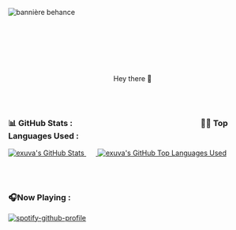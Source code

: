![bannière behance](https://user-images.githubusercontent.com/84912528/132993049-1b155e1f-3757-4416-821b-9fa338b7c765.png)



<p align="center">
 <h1 align="center" font-family="poppins"><img style="padding: 0 800px" src="https://avatars.githubusercontent.com/u/84912528?v=4" width="60"></h1>
 <p align="center">Hey there 👋</p>
</p>

<br /><br />



<!--   Stats -->
### 📊 GitHub Stats :&nbsp;&nbsp;&nbsp;&nbsp;&nbsp;&nbsp;&nbsp;&nbsp;&nbsp;&nbsp;&nbsp;&nbsp;&nbsp;&nbsp;&nbsp;&nbsp;&nbsp;&nbsp;&nbsp;&nbsp;&nbsp;&nbsp;&nbsp;&nbsp;&nbsp;&nbsp;&nbsp;&nbsp;&nbsp;&nbsp;&nbsp;&nbsp;&nbsp;&nbsp;&nbsp;&nbsp;&nbsp;&nbsp;&nbsp;&nbsp;&nbsp;&nbsp;&nbsp;&nbsp;&nbsp;&nbsp;&nbsp;&nbsp;&nbsp;&nbsp;&nbsp;&nbsp;&nbsp;&nbsp;&nbsp;&nbsp;&nbsp;&nbsp;&nbsp;&nbsp;&nbsp;&nbsp;&nbsp;&nbsp;&nbsp;&nbsp; 👨‍💻 Top Languages Used  : 
<a href="https://github.com/exuva">
  <img alt="exuva's GitHub Stats" src="https://github-readme-stats.vercel.app/api?username=exuva&count_private=true&show_icons=true&theme=gotham"/>
</a>&nbsp;&nbsp;&nbsp;&nbsp;&nbsp;<a href="https://github.com/exuva">
<img alt="exuva's GitHub Top Languages Used" src="https://github-readme-stats.vercel.app/api/top-langs/?username=exuva&count_private=true&show_icons=true&theme=gotham" src="https://github.com/anuraghazra/github-readme-stats"/></a>


<br /><br />


<!--   Now playing Spotify -->
### 🎧Now Playing :
<a href="https://open.spotify.com/user/electrowaze?si=b8f7e3762dce4b51">

[![spotify-github-profile](https://spotify-github-profile.vercel.app/api/view?uid=electrowaze)](https://spotify-github-profile.vercel.app/api/view?uid=electrowaze&redirect=true)
 </a>
